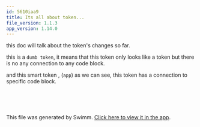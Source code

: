 ```yaml
---
id: 5610iaa9
title: Its all about token...
file_version: 1.1.3
app_version: 1.14.0
---
```


this doc will talk about the token's changes so far.

this is a `dumb token`, it means that this token only looks like a token but there is no any connection to any code block.

and this smart token , (`app`<swm-token data-swm-token=":index.js:9:2:2:`const app = express()`"/>) as we can see, this token has a connection to specific code block.

<br/>

<br/>

<br/>

This file was generated by Swimm. [Click here to view it in the app](https://swimm-web-app.web.app/repos/Z2l0aHViJTNBJTNBZWNvbW0lM0ElM0Ftb3NoaWtzd2ltbQ==/docs/5610iaa9).

